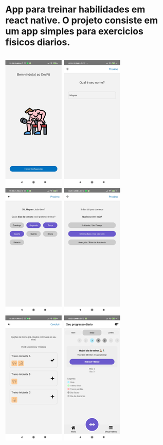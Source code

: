 <h1>App para treinar habilidades em react native. O projeto consiste em um app simples para exercicios fisicos diarios. <h1>
<img src="screenshots/screenshot.jpg" width="175" >
<img src="screenshots/screenshot 2.jpg" width="175" >
<img src="screenshots/screenshot 3.jpg" width="175" >
<img src="screenshots/screenshot%20 4.jpg" width="175" >
<img src="screenshots/screenshot 5.jpg" width="175" >
<img src="screenshots/screenshot 6.jpg" width="175" >
